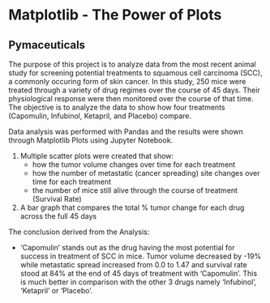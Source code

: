 # Matplotlib - The Power of Plots

## Pymaceuticals

The purpose of this project is to analyze data from the most recent animal study for screening potential treatments to squamous cell carcinoma (SCC), a commonly occuring form of 
skin cancer. In this study, 250 mice were treated through a variety of drug regimes over the course of 45 days. Their physiological response were then monitored over the course of
that time. The objective is to analyze the data to show how four treatments (Capomulin, Infubinol, Ketapril, and Placebo) compare. 

Data analysis was performed with Pandas and the results were shown through Matplotlib Plots using Jupyter Notebook. 
1. Multiple scatter plots were created that show:  
    * how the tumor volume changes over time for each treatment
    * how the number of metastatic (cancer spreading) site changes over time for each treatment
    * the number of mice still alive through the course of treatment (Survival Rate)
2. A bar graph that compares the total % tumor change for each drug across the full 45 days

The conclusion derived from the Analysis:
*  ‘Capomulin’ stands out as the drug having the most potential for success in treatment of SCC in mice.  Tumor volume decreased by -19% while metastatic spread increased from 0.0 to 1.47 and survival rate stood at 84% at the end of 45 days of treatment with ‘Capomulin’. This is much better in comparison with the other 3 drugs namely ‘Infubinol’, ‘Ketapril’ or ‘Placebo’. 

